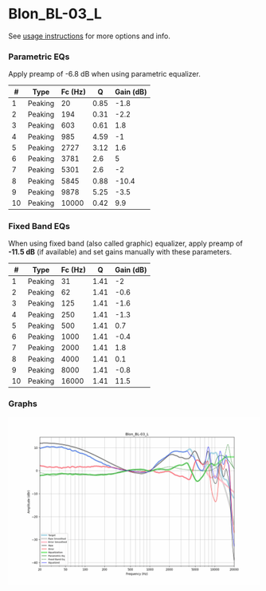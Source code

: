 # Blon_BL-03_L
See [usage instructions](https://github.com/jaakkopasanen/AutoEq#usage) for more options and info.

### Parametric EQs
Apply preamp of -6.8 dB when using parametric equalizer.

|   # | Type    |   Fc (Hz) |    Q |   Gain (dB) |
|-----|---------|-----------|------|-------------|
|   1 | Peaking |        20 | 0.85 |        -1.8 |
|   2 | Peaking |       194 | 0.31 |        -2.2 |
|   3 | Peaking |       603 | 0.61 |         1.8 |
|   4 | Peaking |       985 | 4.59 |        -1   |
|   5 | Peaking |      2727 | 3.12 |         1.6 |
|   6 | Peaking |      3781 | 2.6  |         5   |
|   7 | Peaking |      5301 | 2.6  |        -2   |
|   8 | Peaking |      5845 | 0.88 |       -10.4 |
|   9 | Peaking |      9878 | 5.25 |        -3.5 |
|  10 | Peaking |     10000 | 0.42 |         9.9 |

### Fixed Band EQs
When using fixed band (also called graphic) equalizer, apply preamp of **-11.5 dB** (if available) and set gains manually with these parameters.

|   # | Type    |   Fc (Hz) |    Q |   Gain (dB) |
|-----|---------|-----------|------|-------------|
|   1 | Peaking |        31 | 1.41 |        -2   |
|   2 | Peaking |        62 | 1.41 |        -0.6 |
|   3 | Peaking |       125 | 1.41 |        -1.6 |
|   4 | Peaking |       250 | 1.41 |        -1.3 |
|   5 | Peaking |       500 | 1.41 |         0.7 |
|   6 | Peaking |      1000 | 1.41 |        -0.4 |
|   7 | Peaking |      2000 | 1.41 |         1.8 |
|   8 | Peaking |      4000 | 1.41 |         0.1 |
|   9 | Peaking |      8000 | 1.41 |        -0.8 |
|  10 | Peaking |     16000 | 1.41 |        11.5 |

### Graphs
![](./Blon_BL-03_L.png)
